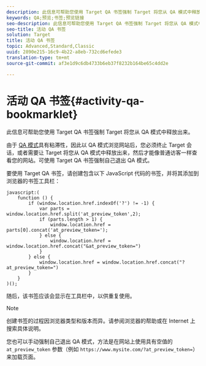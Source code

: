 ```yaml
---
description: 此信息可帮助您使用 Target QA 书签强制 Target 将您从 QA 模式中释放出来。
keywords: QA;预览;书签;预览链接
seo-description: 此信息可帮助您使用 Target QA 书签强制 Target 将您从 QA 模式中释放出来。
seo-title: 活动 QA 书签
solution: Target
title: 活动 QA 书签
topic: Advanced,Standard,Classic
uuid: 2890e215-16c9-4b22-a8eb-732cd6efede3
translation-type: tm+mt
source-git-commit: af3e1d9c6db4733b6eb37f8232b164be65c4dd2e

---
```



# 活动 QA 书签{#activity-qa-bookmarklet}

此信息可帮助您使用 Target QA 书签强制 Target 将您从 QA 模式中释放出来。

由于 [QA 模式](../../c-activities/c-activity-qa/activity-qa.md#concept_9329EF33DE7D41CA9815C8115DBC4E40)具有粘滞性，因此以 QA 模式浏览网站后，您必须终止 Target 会话，或者需要让 Target 将您从 QA 模式中释放出来，然后才能像普通访客一样查看您的网站。可使用 Target QA 书签强制自己退出 QA 模式。

要使用 Target QA 书签，请创建包含以下 JavaScript 代码的书签，并将其添加到浏览器的书签工具栏：

```
javascript:(
    function () {
        if (window.location.href.indexOf('?') != -1) {
            var parts = window.location.href.split('at_preview_token',2);
            if (parts.length > 1) {
                window.location.href = parts[0].concat('at_preview_token=');
            } else {
                window.location.href = window.location.href.concat("&at_preview_token=")
            }
        } else {
            window.location.href = window.location.href.concat("?at_preview_token=")
        }
    }
)();
```

随后，该书签应该会显示在工具栏中，以供重复使用。

>[!NOTE]
>
>创建书签的过程因浏览器类型和版本而异。请参阅浏览器的帮助或在 Internet 上搜索具体说明。

您也可以手动强制自己退出 QA 模式，方法是在网站上使用具有空值的 `at_preview_token` 参数（例如 `https://www.mysite.com/?at_preview_token=`）来加载页面。
